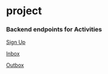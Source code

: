 # project


### Backend endpoints for Activities

[Sign Up](Signup.md)

[Inbox](Inbox.md)

[Outbox](Outbox.md)
